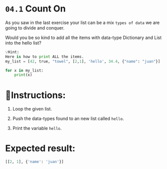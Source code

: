 # `04.1` Count On


As you saw in the last exercise your list can be a mix
`types of data` we are going to divide and conquer.

Would you be so kind to add all the items with data-type Dictionary and List into the hello list?

```py
💡Hint:
Here is how to print ALL the items.
my_list = [42, true, "towel", [2,1], 'hello', 34.4, {"name": "juan"}]

for x in my_list:
    print(x)
```

# 📝Instructions:

1. Loop the given list.

2. Push the data-types found to an new list called `hello`.

3. Print the variable `hello`.


# Expected result:

```py
[[2, 1], {'name': 'juan'}]
```

